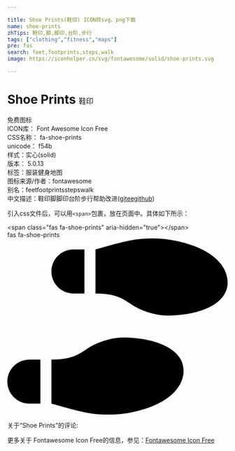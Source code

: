 ```yaml
---

title: Shoe Prints(鞋印) ICON转svg、png下载
name: shoe-prints
zhTips: 鞋印,脚,脚印,台阶,步行
tags: ["clothing","fitness","maps"]
pre: fas
search: feet,footprints,steps,walk
image: https://iconhelper.cn/svg/fontawesome/solid/shoe-prints.svg

---
```


# Shoe Prints  <small style="font-size: 60%;font-weight: 100">鞋印</small>


<div class="detail-page">
<p>
<span><span class="badge-success badge">免费图标</span> </span>
<br/>
<span>
ICON库：
<span class="badge-secondary badge">Font Awesome Icon Free</span> 
</span>
<br/>
<span>
CSS名称：
<span class="badge-secondary badge">fa-shoe-prints</span> 
</span>
<br/>
<span>
unicode：
<span class="badge-secondary badge">f54b</span> 
<copy-btn content='f54b' btn-title=""></copy-btn>
<copy-btn :content='String.fromCodePoint(parseInt("f54b", 16))' btn-title="复制U"></copy-btn>
</span><br/><span>样式：<span class="badge-light badge">实心(solid)</span></span>
<br/>
<span>
版本：
<span class="badge-secondary badge">5.0.13</span> 
</span><br/><span>标签：<span class="badge-light badge"><router-link to="/tags/clothing.html">服装</router-link></span><span class="badge-light badge"><router-link to="/tags/fitness.html">健身</router-link></span><span class="badge-light badge"><router-link to="/tags/maps.html">地图</router-link></span></span>
<br/>
<span>图标来源/作者：<span class="badge-light badge">fontawesome</span></span> 
<br/>
<span>别名：<span class="badge-light badge">feet</span><span class="badge-light badge">footprints</span><span class="badge-light badge">steps</span><span class="badge-light badge">walk</span></span><br/><span class="zh-detail">中文描述：<span class="badge-primary badge">鞋印</span><span class="badge-primary badge">脚</span><span class="badge-primary badge">脚印</span><span class="badge-primary badge">台阶</span><span class="badge-primary badge">步行</span><span class="help-link"><span>帮助改进</span>(<a href="https://gitee.com/liuwave/icon-helper/edit/master/json/fontawesome/solid/shoe-prints.json" target="_blank" rel="noopener noreferrer">gitee</a><a href="https://github.com/liuwave/icon-helper/edit/master/json/fontawesome/solid/shoe-prints.json" target="_blank" rel="noopener noreferrer">github</a></span>)</span><br/>
</p>
</div>
<div class="alert alert-dark">
  <i class="fas fa-shoe-prints fa-xs"></i>
  <i class="fas fa-shoe-prints fa-sm"></i>
  <i class="fas fa-shoe-prints fa-lg"></i>
  <i class="fas fa-shoe-prints fa-2x"></i>
  <i class="fas fa-shoe-prints fa-3x"></i>
  <i class="fas fa-shoe-prints fa-5x"></i>
  <i class="fas fa-shoe-prints fa-7x"></i>
</div>
<div>
  <p>引入css文件后，可以用<code>&lt;span&gt;</code>包裹，放在页面中。具体如下所示：    
  </p>
  <div class="alert alert-primary" style="font-size: 14px">
    &lt;span class="fas fa-shoe-prints" aria-hidden="true"&gt;&lt;/span&gt;
    <copy-btn content='<span class="fas fa-shoe-prints" aria-hidden="true"></span>'></copy-btn>
  </div>
  <div class="alert alert-secondary">
    <i class="fas fa-shoe-prints"
    style="font-size: 24px"
    aria-hidden="true"></i> fas fa-shoe-prints
    <copy-btn content="fas fa-shoe-prints" btn-title="复制图标名称"></copy-btn>
  </div>
</div>
<div id="svg" class="svg-wrap">
<svg xmlns="http://www.w3.org/2000/svg" viewBox="0 0 640 512"><path d="M192 160h32V32h-32c-35.35 0-64 28.65-64 64s28.65 64 64 64zM0 416c0 35.35 28.65 64 64 64h32V352H64c-35.35 0-64 28.65-64 64zm337.46-128c-34.91 0-76.16 13.12-104.73 32-24.79 16.38-44.52 32-104.73 32v128l57.53 15.97c26.21 7.28 53.01 13.12 80.31 15.05 32.69 2.31 65.6.67 97.58-6.2C472.9 481.3 512 429.22 512 384c0-64-84.18-96-174.54-96zM491.42 7.19C459.44.32 426.53-1.33 393.84.99c-27.3 1.93-54.1 7.77-80.31 15.04L256 32v128c60.2 0 79.94 15.62 104.73 32 28.57 18.88 69.82 32 104.73 32C555.82 224 640 192 640 128c0-45.22-39.1-97.3-148.58-120.81z"/></svg>
</div>
<detail full-name='fa-shoe-prints'></detail>
<div>
<p>关于“Shoe Prints”的评论:</p>
</div>
<Vssue title="关于“Shoe Prints”的评论" ></Vssue>    
<div><p>更多关于  Fontawesome Icon Free的信息，参见：<a target="_blank" href="https://iconhelper.cn/fontawesome.html">Fontawesome Icon Free</a>
</p></div>

